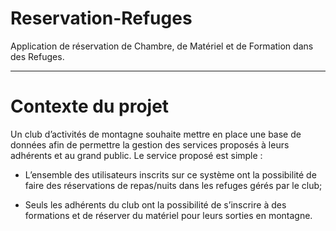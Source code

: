 # Reservation-Refuges
Application de réservation de Chambre, de Matériel et de Formation dans des Refuges.

--- 

#  Contexte du projet

 Un club d’activités de montagne souhaite mettre en place une base de données afin de permettre la gestion des
 services proposés à leurs adhérents et au grand public. Le service proposé est simple :
 
 * L’ensemble des utilisateurs inscrits sur ce système ont la possibilité de faire des réservations de repas/nuits
 dans les refuges gérés par le club;

 * Seuls les adhérents du club ont la possibilité de s’inscrire à des formations et de réserver du matériel pour
 leurs sorties en montagne.

